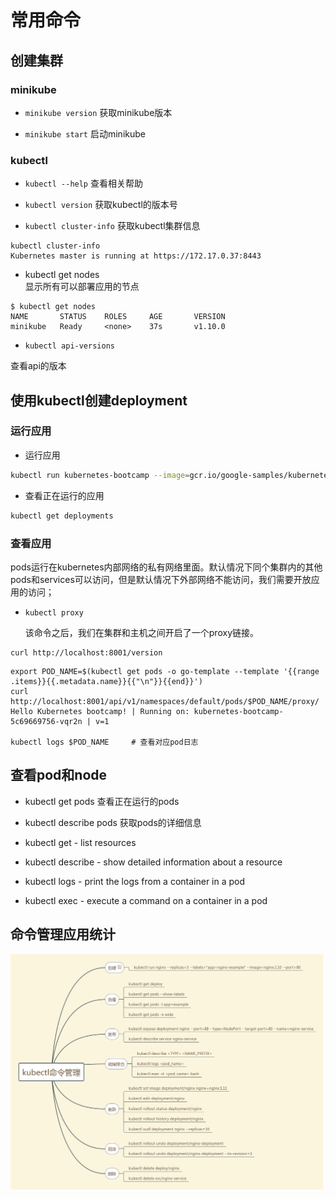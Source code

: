 # 常用命令


## 创建集群
### minikube

* ``minikube version``
  获取minikube版本

* ``minikube start``
  启动minikube

### kubectl 


* ``kubectl --help`` 
查看相关帮助

* ``kubectl version``
  获取kubectl的版本号

* ``kubectl cluster-info``
  获取kubectl集群信息
```
kubectl cluster-info
Kubernetes master is running at https://172.17.0.37:8443
```

* kubectl get nodes   
  显示所有可以部署应用的节点
```
$ kubectl get nodes
NAME       STATUS    ROLES     AGE       VERSION
minikube   Ready     <none>    37s       v1.10.0
```

* `` kubectl api-versions ``

查看api的版本

## 使用kubectl创建deployment

### 运行应用

* 运行应用
``` bash
kubectl run kubernetes-bootcamp --image=gcr.io/google-samples/kubernetes-bootcamp:v1 --port=8080
```
* 查看正在运行的应用

```bash
kubectl get deployments
```

### 查看应用

pods运行在kubernetes内部网络的私有网络里面。默认情况下同个集群内的其他pods和services可以访问，但是默认情况下外部网络不能访问，我们需要开放应用的访问；


* ``kubectl proxy``

  该命令之后，我们在集群和主机之间开启了一个proxy链接。 

```
curl http://localhost:8001/version
```

```
export POD_NAME=$(kubectl get pods -o go-template --template '{{range .items}}{{.metadata.name}}{{"\n"}}{{end}}')
curl http://localhost:8001/api/v1/namespaces/default/pods/$POD_NAME/proxy/
Hello Kubernetes bootcamp! | Running on: kubernetes-bootcamp-5c69669756-vqr2n | v=1

kubectl logs $POD_NAME     # 查看对应pod日志
```


## 查看pod和node 

* kubectl get pods 
  查看正在运行的pods 

* kubectl describe pods
  获取pods的详细信息


* kubectl get - list resources
* kubectl describe - show detailed information about a resource
* kubectl logs - print the logs from a container in a pod
* kubectl exec - execute a command on a container in a pod



## 命令管理应用统计


![](./assets/2018-09-30-07-41-01.png)